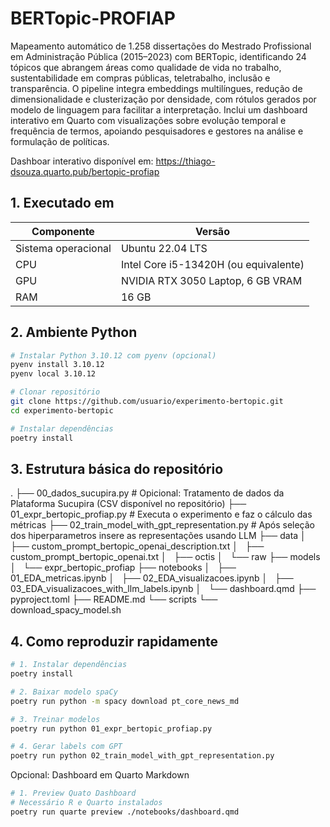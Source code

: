 # BERTopic-PROFIAP

Mapeamento automático de 1.258 dissertações do Mestrado Profissional em Administração Pública (2015–2023) com BERTopic, identificando 24 tópicos que abrangem áreas como qualidade de vida no trabalho, sustentabilidade em compras públicas, teletrabalho, inclusão e transparência. O pipeline integra embeddings multilíngues, redução de dimensionalidade e clusterização por densidade, com rótulos gerados por modelo de linguagem para facilitar a interpretação. Inclui um dashboard interativo em Quarto com visualizações sobre evolução temporal e frequência de termos, apoiando pesquisadores e gestores na análise e formulação de políticas.

Dashboar interativo disponível em: https://thiago-dsouza.quarto.pub/bertopic-profiap

## 1. Executado em

| Componente | Versão |
|------------|--------|
| Sistema operacional | Ubuntu 22.04 LTS |
| CPU | Intel Core i5-13420H (ou equivalente) |
| GPU | NVIDIA RTX 3050 Laptop, 6 GB VRAM |
| RAM | 16 GB |


## 2. Ambiente Python

```bash
# Instalar Python 3.10.12 com pyenv (opcional)
pyenv install 3.10.12
pyenv local 3.10.12

# Clonar repositório
git clone https://github.com/usuario/experimento-bertopic.git
cd experimento-bertopic

# Instalar dependências
poetry install
```

## 3. Estrutura básica do repositório

.
├── 00_dados_sucupira.py                                # Opicional: Tratamento de dados da Plataforma Sucupira (CSV disponível no repositório)
├── 01_expr_bertopic_profiap.py                         # Executa o experimento e faz o cálculo das métricas
├── 02_train_model_with_gpt_representation.py           # Após seleção dos hiperparametros insere as representações usando LLM
├── data
│   ├── custom_prompt_bertopic_openai_description.txt
│   ├── custom_prompt_bertopic_openai.txt
│   ├── octis
│   └── raw
├── models
│   └── expr_bertopic_profiap
├── notebooks
│   ├── 01_EDA_metricas.ipynb
│   ├── 02_EDA_visualizacoes.ipynb
│   ├── 03_EDA_visualizacoes_with_llm_labels.ipynb
│   └── dashboard.qmd
├── pyproject.toml
├── README.md
└── scripts
    └── download_spacy_model.sh

## 4. Como reproduzir rapidamente

```bash
# 1. Instalar dependências
poetry install

# 2. Baixar modelo spaCy
poetry run python -m spacy download pt_core_news_md

# 3. Treinar modelos
poetry run python 01_expr_bertopic_profiap.py

# 4. Gerar labels com GPT
poetry run python 02_train_model_with_gpt_representation.py
```

Opcional: Dashboard em Quarto Markdown
```bash
# 1. Preview Quato Dashboard
# Necessário R e Quarto instalados
poetry run quarte preview ./notebooks/dashboard.qmd
```